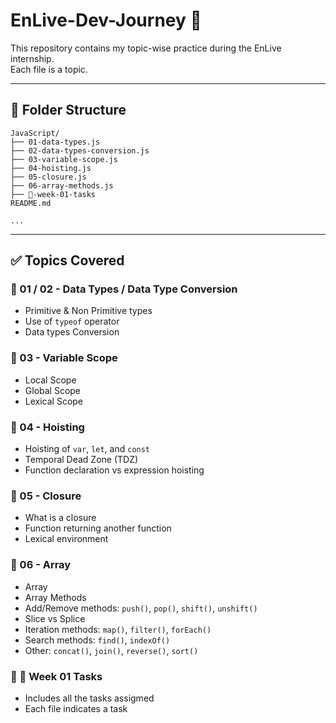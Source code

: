 # EnLive-Dev-Journey 🚀

This repository contains my topic-wise practice during the EnLive internship.  
Each file is a topic.

---

## 📁 Folder Structure

```
JavaScript/
├── 01-data-types.js
├── 02-data-types-conversion.js 
├── 03-variable-scope.js
├── 04-hoisting.js
├── 05-closure.js
├── 06-array-methods.js
├── 📁-week-01-tasks
README.md

...
```

---

## ✅ Topics Covered

### 🔹 01 / 02 - Data Types / Data Type Conversion
- Primitive & Non Primitive types
- Use of `typeof` operator
- Data types Conversion

### 🔹 03 - Variable Scope
- Local Scope
- Global Scope
- Lexical Scope

### 🔹 04 - Hoisting
- Hoisting of `var`, `let`, and `const`
- Temporal Dead Zone (TDZ)
- Function declaration vs expression hoisting

### 🔹 05 - Closure
- What is a closure
- Function returning another function
- Lexical environment

### 🔹 06 - Array
- Array
- Array Methods
- Add/Remove methods: `push()`, `pop()`, `shift()`, `unshift()`
- Slice vs Splice
- Iteration methods: `map()`, `filter()`, `forEach()`
- Search methods: `find()`, `indexOf()`
- Other: `concat()`, `join()`, `reverse()`, `sort()`

### 🔹 📁 Week 01 Tasks
- Includes all the tasks assigmed
- Each file indicates a task